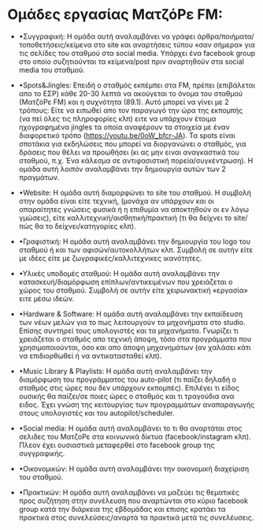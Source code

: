 # Ομάδες εργασίας ΜατζόΡε FM:

* •Συγγραφική: Η ομάδα αυτή αναλαμβάνει να γράφει άρθρα/ποιήματα/τοποθετήσεις/κείμενα στο site και αναρτήσεις τύπου «σαν σήμερα» για τις σελίδες του σταθμού στα social media. Υπάρχει ένα facebook group στο οποίο συζητιούνται τα κείμενα/post πριν αναρτηθούν στα social media του σταθμού.

* •Spots&Jingles: Επειδή ο σταθμός εκπέμπει στα FM, πρέπει (επιβάλεται απο το ΕΣΡ) κάθε 20-30 λεπτά να ακούγεται το όνομα του σταθμού (ΜατζόΡε FM) και η συχνότητα (89.1). Αυτό μπορεί να γίνει με 2 τρόπους: Είτε να ειπωθεί απο τον παραγωγό την ώρα της εκπομπής (να πεί όλες τις πληροφορίες κλπ) ειτε να υπάρχουν έτοιμα ηχογραφημένα jingles τα οποία αναφέρουν τα στοιχεία με έναν διαφορετικό τρόπο (https://youtu.be/0oW_bfcr-JA). Τα spots είναι σποτάκια για εκδηλώσεις που μπορεί να διοργανώνει ο σταθμός, για δράσεις που θέλει να προωθήσει (κι ας μην ειναι αναγκαστικά του σταθμού, π.χ. Ένα κάλεσμα σε αντιφασιστική πορεία/συγκέντρωση). Η ομάδα αυτή λοιπόν αναλαμβάνει την δημιουργία αυτών των 2 πραγμάτων.

* •Website: Η ομάδα αυτή διαμορφώνει το site του σταθμού. Η συμβολή στην ομάδα είναι είτε τεχνική, (μονάχα αν υπάρχουν και οι απαραίτητες γνώσεις φυσικά ή η επιθυμία να αποκτηθούν οι εν λόγω γμώσεις), είτε καλλιτεχνική/αισθητική/πρακτική (τι θα δείχνει το site/πώς θα το δείχνει/κατηγορίες κλπ).

* •Γραφιστική: Η ομάδα αυτή αναλαμβάνει την δημιουργία του logo του σταθμού ή και των αφισών/αυτοκολλήτων κλπ. Συμβολή σε αυτήν είτε με ιδέες είτε με ζωγραφικές/καλλιτεχνικες ικανότητες.

* •Υλικές υποδομές σταθμού: Η ομάδα αυτή αναλαμβάνει την κατασκευή/διαμόρφωση επίπλων/αντικειμένων που χρειάζεται ο χώρος του σταθμού. Συμβολή σε αυτήν είτε χειρωνακτική «εργασία» ειτε μέσω ιδεών.

* •Hardware & Software: Η ομάδα αυτή αναλαμβάνει την εκπαίδευση των νέων μελών για το πως λειτουργούν τα μηχανήματα στο studio. Επίσης συντηρεί τους υπολογιστές και τα μηχανήματα. Γνωρίζει τι χρειάζεται ο σταθμός απο τεχνική άποψη, τόσο στα προγράμματα που χρησιμοποιούνται, όσο και απο άποψη μηχανημάτων (αν χαλάσει κάτι να επιδιορθωθεί ή να αντικατασταθεί κλπ).

* •Music Library & Playlists:  Η ομάδα αυτή αναλαμβάνει την διαμόρφωση του προγράμματος του auto-pilot (τι παίζει δηλαδή ο σταθμός στις ώρες που δεν υπάρχουν εκπομπές). Επιλέγει τι είδος ουσικής θα παίζει/σε ποιες ώρες ο σταθμός και τι τραγούδια ανα ειδος. Έχει γνώση της κειτουργίας των προγραμμάτων αναπαραγωγής στους υπολογιστές και του autopilot/scheduler.

* •Social media: Η ομάδα αυτή αναλαμβάνει το τι θα αναρτάται στος σελιδες του ΜατζοΡε στα κοινωνικά δίκτυα (facebook/instagram κλπ). Πλεον έχει ουσιαστικά μεταφερθεί στο facebook group της συγγραφικής.

* •Οικονομικών: Η ομάδα αυτή αναλαμβάνει την οικονομική διαχείριση του σταθμού.

* •Πρακτικών: Η ομάδα αυτή αναλαμβάνει να μαζεύει τις θεματικές προς συζήτηση στην συνέλευση που αναρτώνται στο κύριο facebook group κατά την διάρκεια της εβδομάδας και επισης κρατάει τα πρακτικά στος συνελεύσεις/αναρτά τα πρακτικά μετά τις συνελέυσεις.
